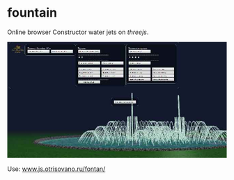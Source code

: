 # fountain

Online browser Constructor water jets on *threejs*.  
  
  
![pic](https://github.com/fire888/fountain/blob/master/assets/screen.jpg)  
  
  
Use: www.js.otrisovano.ru/fontan/ 
